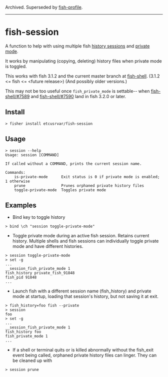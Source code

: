 Archived. Superseded by [fish-profile](https://github.com/etcusrvar/fish-profile).

---
# fish-session

A function to help with using multiple fish [history sessions](https://fishshell.com/docs/current/cmds/history.html#customizing-the-name-of-the-history-file) and [private mode](https://fishshell.com/docs/current/index.html#private-mode).

It works by manipulating (copying, deleting) history files when private mode is toggled.

This works with fish 3.1.2 and the current master branch at [fish-shell](https://github.com/fish-shell/fish-shell). (3.1.2 <= fish <= \<future release\>) (And possibly older versions.)

This may not be too useful once `fish_private_mode` is settable-- when [fish-shell/#7589](https://github.com/fish-shell/fish-shell/issues/7589) and [fish-shell/#7590](https://github.com/fish-shell/fish-shell/issues/7590) land in fish 3.2.0 or later.

## Install
`> fisher install etcusrvar/fish-session`

## Usage
```fish
> session --help 
Usage: session [COMMAND]

If called without a COMMAND, prints the current session name.

Commands:
    is-private-mode      Exit status is 0 if private mode is enabled; 1 otherwise
    prune                Prunes orphaned private history files
    toggle-private-mode  Toggles private mode
```

## Examples

- Bind key to toggle history
```
> bind \ch "session toggle-private-mode"
```

- Toggle private mode during an active fish session. Retains current history. Multiple shells and fish sessions can individually toggle private mode and have different histories.

```fish
> session toggle-private-mode
> set -g
...
__session_fish_private_mode 1
fish_history private_fish_91848
fish_pid 91848
...
```

- Launch fish with a different session name (fish_history) and private mode at startup, loading that session's history, but not saving it at exit.
```
> fish_history=foo fish --private
> session
foo
> set -g
...
__session_fish_private_mode 1
fish_history foo
fish_private_mode 1
...
```

- If a shell or terminal quits or is killed abnormally without the fish_exit event being called, orphaned private history files can linger. They can be cleaned up with
```
> session prune
```
